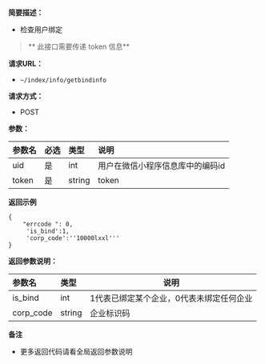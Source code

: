 **简要描述：**

- 检查用户绑定

> ** 此接口需要传递 token 信息**

**请求URL：**
- ` ~/index/info/getbindinfo `

**请求方式：**
- POST

**参数：**

| 参数名 | 必选 | 类型 | 说明 |
| :---- | :--- | :----- | :--- |
| uid | 是 | int | 用户在微信小程序信息库中的编码id|
| token | 是 | string | token|


**返回示例**

```
{
	"errcode ": 0,
	 'is_bind':1,
	 'corp_code':''10000lxxl'''
}
```

**返回参数说明：**

| 参数名 | 类型 | 说明 |
| :---- | :----- | ----- |
| is_bind | int | 1代表已绑定某个企业，0代表未绑定任何企业 |
| corp_code | string | 企业标识码 |


**备注**

- 更多返回代码请看全局返回参数说明
